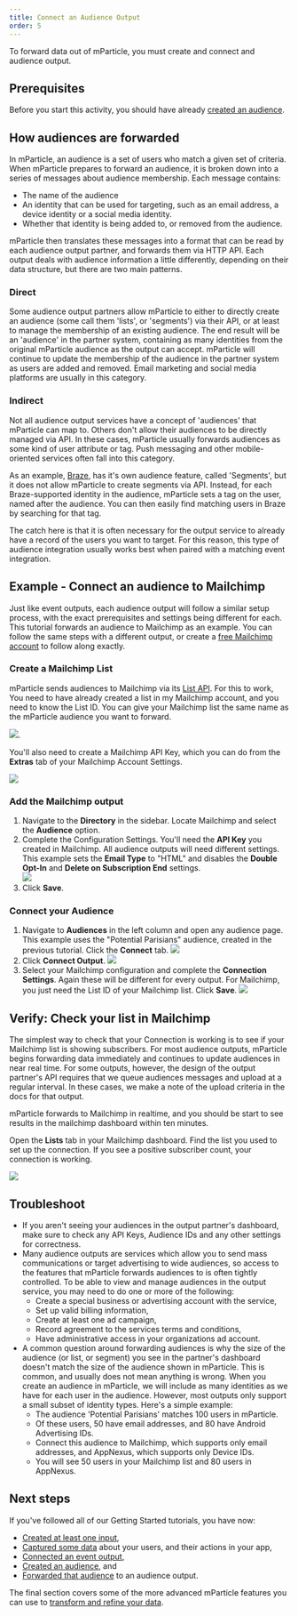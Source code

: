 ```yaml
---
title: Connect an Audience Output
order: 5
---
```


To forward data out of mParticle, you must create and connect and audience output.

## Prerequisites

Before you start this activity, you should have already [created an audience](/guides/getting-started/create-an-audience).

## How audiences are forwarded

In mParticle, an audience is a set of users who match a given set of criteria. When mParticle prepares to forward an audience, it is broken down into a series of messages about audience membership. Each message contains:

* The name of the audience
* An identity that can be used for targeting, such as an email address, a device identity or a social media identity.
* Whether that identity is being added to, or removed from the audience.

mParticle then translates these messages into a format that can be read by each audience output partner, and forwards them via HTTP API. Each output deals with audience information a little differently, depending on their data structure, but there are two main patterns.

### Direct

Some audience output partners allow mParticle to either to directly create an audience (some call them 'lists', or 'segments') via their API, or at least to manage the membership of an existing audience. The end result will be an 'audience' in the partner system, containing as many identities from the original mParticle audience as the output can accept. mParticle will continue to update the membership of the audience in the partner system as users are added and removed. Email marketing and social media platforms are usually in this category.

### Indirect

Not all audience output services have a concept of 'audiences' that mParticle can map to. Others don't allow their audiences to be directly managed via API. In these cases, mParticle usually forwards audiences as some kind of user attribute or tag. Push messaging and other mobile-oriented services often fall into this category. 

As an example, [Braze](/integrations/braze/audience), has it's own audience feature, called 'Segments', but it does not allow mParticle to create segments via API. Instead, for each Braze-supported identity in the audience, mParticle sets a tag on the user, named after the audience. You can then easily find matching users in Braze by searching for that tag. 

The catch here is that it is often necessary for the output service to already have a record of the users you want to target. For this reason, this type of audience integration usually works best when paired with a matching event integration.

## Example - Connect an audience to Mailchimp

Just like event outputs, each audience output will follow a similar setup process, with the exact prerequisites and settings being different for each. This tutorial forwards an audience to Mailchimp as an example. You can follow the same steps with a different output, or create a [free Mailchimp account](https://login.mailchimp.com/signup/) to follow along exactly.

### Create a Mailchimp List

mParticle sends audiences to Mailchimp via its [List API](https://developer.mailchimp.com/documentation/mailchimp/reference/lists/). For this to work, You need to have already created a list in my Mailchimp account, and you need to know the List ID. You can give your Mailchimp list the same name as the mParticle audience you want to forward.

![](/images/gs-connect-audience-mailchimp-list-id.png).

You'll also need to create a Mailchimp API Key, which you can do from the **Extras** tab of your Mailchimp Account Settings.

![](/images/gs-connect-audience-mailchimp-api-key.png)

### Add the Mailchimp output

1. Navigate to the **Directory** in the sidebar. Locate Mailchimp and select the **Audience** option.
2. Complete the Configuration Settings. You'll need the **API Key** you created in Mailchimp. All audience outputs will need different settings. This example sets the **Email Type** to "HTML" and disables the **Double Opt-In** and **Delete on Subscription End** settings.  
   ![](/images/gs-connect-audience-mailchimp-configuration-settings.png)
3. Click **Save**.

### Connect your Audience

1. Navigate to **Audiences** in the left column and open any audience page. This example uses the "Potential Parisians" audience, created in the previous tutorial. Click the **Connect** tab.
    ![](/images/gs-connect-audience-mailchimp-connect.png)
2. Click **Connect Output**.
    ![](/images/gs-connect-audience-mailchimp-add-output.png)
3. Select your Mailchimp configuration and complete the **Connection Settings**. Again these will be different for every output. For Mailchimp, you just need the List ID of your Mailchimp list. Click **Save**.
    ![](/images/gs-connect-audience-mailchimp-connection-settings.png)

## Verify: Check your list in Mailchimp

The simplest way to check that your Connection is working is to see if your Mailchimp list is showing subscribers. For most audience outputs, mParticle begins forwarding data immediately and continues to update audiences in near real time. For some outputs, however, the design of the output partner's API requires that we queue audiences messages and upload at a regular interval. In these cases, we make a note of the upload criteria in the docs for that output.

mParticle forwards to Mailchimp in realtime, and you should be start to see results in the mailchimp dashboard within ten minutes.

Open the **Lists** tab in your Mailchimp dashboard. Find the list you used to set up the connection. If you see a positive subscriber count, your connection is working.

![](/images/gs-connect-audience-mailchimp-verify.png)

## Troubleshoot

* If you aren't seeing your audiences in the output partner's dashboard, make sure to check any API Keys, Audience IDs and any other settings for correctness.
* Many audience outputs are services which allow you to send mass communications or target advertising to wide audiences, so access to the features that mParticle forwards audiences to is often tightly controlled. To be able to view and manage audiences in the output service, you may need to do one or more of the following:
   * Create a special business or advertising account with the service,
   * Set up valid billing information,
   * Create at least one ad campaign,
   * Record agreement to the services terms and conditions,
   * Have administrative access in your organizations ad account.
* A common question around forwarding audiences is why the size of the audience (or list, or segment) you see in the partner's dashboard doesn't match the size of the audience shown in mParticle. This is common, and usually does not mean anything is wrong. When you create an audience in mParticle, we will include as many identities as we have for each user in the audience. However, most outputs only support a small subset of identity types. Here's a simple example:
    * The audience 'Potential Parisians' matches 100 users in mParticle.
    * Of these users, 50 have email addresses, and 80 have Android Advertising IDs.
    * Connect this audience to Mailchimp, which supports only email addresses, and AppNexus, which supports only Device IDs.
    * You will see 50 users in your Mailchimp list and 80 users in AppNexus.


## Next steps

If you've followed all of our Getting Started tutorials, you have now:
* [Created at least one input](/guides/getting-started/create-an-input/),
* [Captured some data](/guides/getting-started/start-capturing-data/) about your users, and their actions in your app,
* [Connected an event output](/guides/getting-started/connect-an-event-output/),
* [Created an audience](/guides/getting-started/create-an-audience/), and
* [Forwarded that audience](/guides/getting-started/connect-an-audience-output/) to an audience output.

The final section covers some of the more advanced mParticle features you can use to [transform and refine your data](/guides/getting-started/transform).